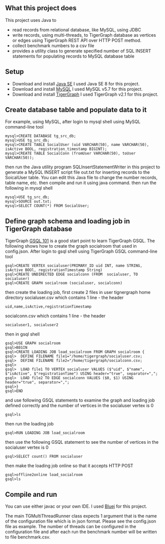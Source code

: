 ## What this project does
This project uses Java to
* read records from relational database, like MySQL, using JDBC
* write records, using multi-threads, to TigerGraph database as vertices or edges using TigerGraph REST API over HTTP POST method.
* collect benchmark numbers to a csv file
* provides a utility class to generate specified number of SQL INSERT statements for populating records to MySQL database table

## Setup 
* Download and install [Java SE](http://www.oracle.com/technetwork/java/javase/downloads/index.html)
  I used Java SE 8 for this project.
* Download and install [MySQL](https://dev.mysql.com/downloads/mysql/)
  I used MySQL v5.7 for this project.
* Download and install [TigerGraph](https://www.tigergraph.com/download/)
  I used TigerGraph v2.1 for this project. 

## Create database table and populate data to it
  For example, using MySQL, after login to mysql shell using MySQL command-line tool
  ```
  mysql>CREATE DATABASE tg_src_db;
  mysql>USE tg_src_db;
  mysql>CREATE TABLE SocialUser (uid VARCHAR(50), name VARCHAR(50), isActive BOOL, registration_timestamp BIGINT);
  mysql>CREATE TABLE SocialConn (fromUser VARCHAR(50), toUser VARCHAR(50));
  ```
  then run the Java utility program SQLInsertStatementWriter in this project to generate a MySQL INSERT script file out.txt for inserting records to the SoicalUser table.  You can edit this Java file to change the number records, table name, etc. then compile and run it using java command.
  then run the following in mysql shell
  ```
  mysql>USE tg_src_db;
  mysql>SOURCE out.txt;
  mysql>SELECT COUNT(*) FROM SocialUser;
  ```
## Define graph schema and loading job in TigerGraph database
  TigerGraph [GSQL 101](https://doc.tigergraph.com/2.1/GSQL-101.html) is a good start point to learn TigerGraph GSQL. The following shows how to create the graph socialroom that used in config.json. 
  After login to gsql shell using TigerGraph GSQL command-line tool
  ```
  gsql>CREATE VERTEX socialuser(PRIMARY_ID uid INT, name STRING, isActive BOOl, registrationTimestamp String)
  gsql>CREATE UNDIRECTED EDGE socialconn (FROM  socialuser, TO socialuser)
  gsql>CREATE GRAPH socialroom (socialuser, socialconn)
  ```
  then create the loading job, first create 2 files in user tignergraph home directory
  socialuser.csv which contains 1 line - the header
  ```
  uid,name,isActive,registrationTimestamp
  ```
  socialconn.csv which contains 1 line - the header
  ```
  socialuser1, socialuser2
  ```
  then in gsql shell
  ```
  gsql>USE GRAPH socialroom
  gsql>BEGIN
  gsql>CREATE LOADING JOB load_socialroom FROM GRAPH socialroom {
  gsql>  DEFINE FILENAME file1="/home/tigergraph/socialuser.csv;
  gsql>  DEFINE FILENAME file2="/home/tigergraph/socialconn.csv;
  gsql>
  gsql>  LOAD file1 TO VERTEX socialuser VALUES ($"uid", $"name", $"isActive", $"registrationTime") USING header="true", separator=",";
  gsql>  LOAD file2 TO EDGE socialconn VALUES ($0, $1) USING header="true", separator=",";
  gsql>}
  gsql>END
  ```
 and use following GSQL statements to examine the graph and loading job defined correctly and the number of vertices in the socialuser vertex is 0
 ```
 gsql>ls
 ```
 then run the loading job
 ```
 gsql>RUN LOADING JOB load_socialroom
 ```
 then use the following GSQL statement to see the number of vertices in the socialuser vertex is 0
 ```
 gsql>SELECT count() FROM socialuser
 ```
 then make the loading job online so that it accepts HTTP POST
 ```
 gsql>offline2online load_socialroom 
 gsql>ls
 ```
## Compile and run 
  You can use either javac or your own IDE.  I used [Bluej](https://www.bluej.org/) for this project.
  
  The main TGMultiThreadRunner class expects 1 argument that is the name of the configuration file which is in json format. Please see the config.json file as example. The number of threads can be configured in the configuration file and after each run the benchmark number will be written to file benchmark.csv.
